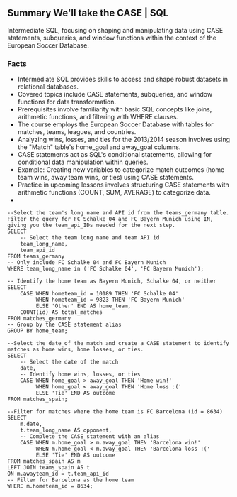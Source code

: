 ## Summary We'll take the CASE | SQL
Intermediate SQL, focusing on shaping and manipulating data using CASE statements, subqueries, and window functions within the context of the European Soccer Database.

### Facts
- Intermediate SQL provides skills to access and shape robust datasets in relational databases.
- Covered topics include CASE statements, subqueries, and window functions for data transformation.
- Prerequisites involve familiarity with basic SQL concepts like joins, arithmetic functions, and filtering with WHERE clauses.
- The course employs the European Soccer Database with tables for matches, teams, leagues, and countries.
- Analyzing wins, losses, and ties for the 2013/2014 season involves using the "Match" table's home_goal and away_goal columns.
- CASE statements act as SQL's conditional statements, allowing for conditional data manipulation within queries.
- Example: Creating new variables to categorize match outcomes (home team wins, away team wins, or ties) using CASE statements.
- Practice in upcoming lessons involves structuring CASE statements with arithmetic functions (COUNT, SUM, AVERAGE) to categorize data.
- 
```
--Select the team's long name and API id from the teams_germany table. Filter the query for FC Schalke 04 and FC Bayern Munich using IN, giving you the team_api_IDs needed for the next step.
SELECT
	-- Select the team long name and team API id
	team_long_name,
	team_api_id
FROM teams_germany
-- Only include FC Schalke 04 and FC Bayern Munich
WHERE team_long_name in ('FC Schalke 04', 'FC Bayern Munich');

-- Identify the home team as Bayern Munich, Schalke 04, or neither
SELECT 
    CASE WHEN hometeam_id = 10189 THEN 'FC Schalke 04'
         WHEN hometeam_id = 9823 THEN 'FC Bayern Munich'
         ELSE 'Other' END AS home_team,
	COUNT(id) AS total_matches
FROM matches_germany
-- Group by the CASE statement alias
GROUP BY home_team;

--Select the date of the match and create a CASE statement to identify matches as home wins, home losses, or ties.
SELECT 
	-- Select the date of the match
	date,
	-- Identify home wins, losses, or ties
	CASE WHEN home_goal > away_goal THEN 'Home win!'
         WHEN home_goal < away_goal THEN 'Home loss :(' 
         ELSE 'Tie' END AS outcome
FROM matches_spain;

--Filter for matches where the home team is FC Barcelona (id = 8634)
SELECT 
	m.date,
	t.team_long_name AS opponent,
	-- Complete the CASE statement with an alias
	CASE WHEN m.home_goal > m.away_goal THEN 'Barcelona win!'
         WHEN m.home_goal < m.away_goal THEN 'Barcelona loss :(' 
         ELSE 'Tie' END AS outcome 
FROM matches_spain AS m
LEFT JOIN teams_spain AS t 
ON m.awayteam_id = t.team_api_id
-- Filter for Barcelona as the home team
WHERE m.hometeam_id = 8634; 
```
